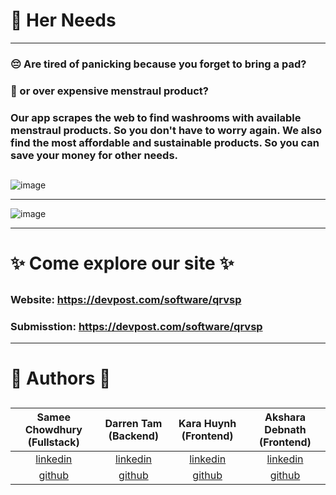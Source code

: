 # 💖 Her Needs 

** **

### 😔 Are tired of panicking because you forget to bring a pad? 
### 🤔 or over expensive menstraul product?

### Our app scrapes the web to find washrooms with available menstraul products. So you don't have to worry again. We also find the most affordable and sustainable products. So you can save your money for other needs.

## 

![image](https://user-images.githubusercontent.com/70068533/169707244-e2487c6b-a56f-43b4-a397-25129ef49951.png)

** **

![image](https://user-images.githubusercontent.com/70068533/169707433-08925a74-3f66-4494-8a02-227162ae3404.png)
 
** **

# ✨ Come explore our site ✨ 
## 

### Website: https://devpost.com/software/qrvsp

### Submisstion: https://devpost.com/software/qrvsp

** **

# 🍃 Authors 🍃
## 

| Samee Chowdhury (Fullstack) | Darren Tam (Backend) | Kara Huynh (Frontend) | Akshara Debnath (Frontend) |
| :-------------------------: | :------------------: | :-------------------: | :------------------------: |
|   [linkedin](https://www.linkedin.com/in/samee-chowdhury/)   | [linkedin](https://www.linkedin.com/in/darrentam1/) | [linkedin](https://www.linkedin.com/in/kara-huynh/) | [linkedin](https://www.linkedin.com/in/akshara-debnath/) |
| [github](https://github.com/oceansam) | [github](https://github.com/KaraHuynh) | [github](https://github.com/KaraHuynh) | [github](https://github.com/akshxrx) |

